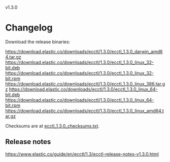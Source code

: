 v1.3.0

# Changelog

Download the release binaries:

<https://download.elastic.co/downloads/ecctl/1.3.0/ecctl_1.3.0_darwin_amd64.tar.gz>
<https://download.elastic.co/downloads/ecctl/1.3.0/ecctl_1.3.0_linux_32-bit.deb>
<https://download.elastic.co/downloads/ecctl/1.3.0/ecctl_1.3.0_linux_32-bit.rpm>
<https://download.elastic.co/downloads/ecctl/1.3.0/ecctl_1.3.0_linux_386.tar.gz>
<https://download.elastic.co/downloads/ecctl/1.3.0/ecctl_1.3.0_linux_64-bit.deb>
<https://download.elastic.co/downloads/ecctl/1.3.0/ecctl_1.3.0_linux_64-bit.rpm>
<https://download.elastic.co/downloads/ecctl/1.3.0/ecctl_1.3.0_linux_amd64.tar.gz>

Checksums are at [ecctl_1.3.0_checksums.txt](https://download.elastic.co/downloads/ecctl/1.3.0/ecctl_1.3.0_checksums.txt).

## Release notes

<https://www.elastic.co/guide/en/ecctl/1.3/ecctl-release-notes-v1.3.0.html>

